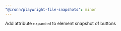 ```yaml
---
"@cronn/playwright-file-snapshots": minor
---
```


Add attribute `expanded` to element snapshot of buttons
